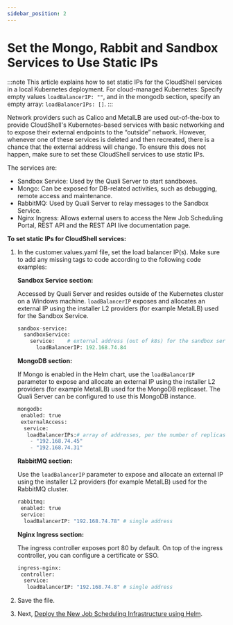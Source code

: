 ```yaml
---
sidebar_position: 2
---
```


# Set the Mongo, Rabbit and Sandbox Services to Use Static IPs

:::note
This article explains how to set static IPs for the CloudShell services in a local Kubernetes deployment. For cloud-managed Kubernetes: Specify empty values `loadBalancerIP: ""`, and in the mongodb section, specify an empty array: `loadBalancerIPs: []`.
:::

Network providers such as Calico and MetalLB are used out-of-the-box to provide CloudShell's Kubernetes-based services with basic networking and to expose their external endpoints to the “outside” network. However, whenever one of these services is deleted and then recreated, there is a chance that the external address will change. To ensure this does not happen, make sure to set these CloudShell services to use static IPs.

The services are:

- Sandbox Service: Used by the Quali Server to start sandboxes.
- Mongo: Can be exposed for DB-related activities, such as debugging, remote access and maintenance.
- RabbitMQ: Used by Quali Server to relay messages to the Sandbox Service.
- Nginx Ingress: Allows external users to access the New Job Scheduling Portal, REST API and the REST API live documentation page.

**To set static IPs for CloudShell services:**

1. In the customer.values.yaml file, set the load balancer IP(s). Make sure to add any missing tags to code according to the following code examples:
    
    **Sandbox Service section:**
    
    Accessed by Quali Server and resides outside of the Kubernetes cluster on a Windows machine. `loadBalancerIP` exposes and allocates an external IP using the installer L2 providers (for example MetalLB) used for the Sandbox Service.
    
    ```python
    sandbox-service:
      sandboxService:
        service:    # external address (out of k8s) for the sandbox service
          loadBalancerIP: 192.168.74.84
    ```
    
    **MongoDB section:**
    
    If Mongo is enabled in the Helm chart, use the `loadBalancerIP` parameter to expose and allocate an external IP using the installer L2 providers (for example MetalLB) used for the MongoDB replicaset. The Quali Server can be configured to use this MongoDB instance.
    
    ```python
    mongodb:
     enabled: true
     externalAccess:
      service:
       loadBalancerIPs:# array of addresses, per the number of replicas to be used
        - "192.168.74.45"
        - "192.168.74.31"
    ```
    
    **RabbitMQ section:**
    
    Use the `loadBalancerIP` parameter to expose and allocate an external IP using the installer L2 providers (for example MetalLB) used for the RabbitMQ cluster.
    
    ```python
    rabbitmq:
     enabled: true
     service:
      loadBalancerIP: "192.168.74.78" # single address
    ```
    
    **Nginx Ingress section:**
    
    The ingress controller exposes port 80 by default. On top of the ingress controller, you can configure a certificate or SSO.
    
    ```python
    ingress-nginx:
     controller:
      service:
       loadBalancerIP: "192.168.74.8" # single address
    ```
    
2. Save the file.
3. Next, [Deploy the New Job Scheduling Infrastructure using Helm](https://help.quali.com/Online%20Help/0.0/Portal/Content/IG/JSS/jss-helm-install.htm).